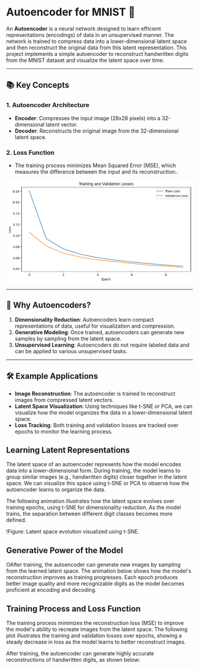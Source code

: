 # Autoencoder for MNIST 🧠
An **Autoencoder** is a neural network designed to learn efficient representations (encodings) of data in an unsupervised manner. The network is trained to compress data into a lower-dimensional latent space and then reconstruct the original data from this latent representation. This project implements a simple autoencoder to reconstruct handwritten digits from the MNIST dataset and visualize the latent space over time.

---
## 📚 Key Concepts
### 1. **Autoencoder Architecture**
- **Encoder**: Compresses the input image (28x28 pixels) into a 32-dimensional latent vector.
- **Decoder**: Reconstructs the original image from the 32-dimensional latent space.
  
### 2. **Loss Function**
- The training process minimizes Mean Squared Error (MSE), which measures the difference between the input and its reconstruction:.

![Loss Plot](autoencoder/plots/losses.png)


---

## 🌟 Why Autoencoders?

1. **Dimensionality Reduction**: Autoencoders learn compact representations of data, useful for visualization and compression.
2. **Generative Modeling**:  Once trained, autoencoders can generate new samples by sampling from the latent space.
3. **Unsupervised Learning**: Autoencoders do not require labeled data and can be applied to various unsupervised tasks.

---

## 🛠 Example Applications

- **Image Reconstruction**: The autoencoder is trained to reconstruct images from compressed latent vectors.
- **Latent Space Visualization**: Using techniques like t-SNE or PCA, we can visualize how the model organizes the data in a lower-dimensional latent space.
- **Loss Tracking**: Both training and validation losses are tracked over epochs to monitor the learning process.

## Learning Latent Representations

The latent space of an autoencoder represents how the model encodes data into a lower-dimensional form. During training, the model learns to group similar images (e.g., handwritten digits) closer together in the latent space. We can visualize this space using t-SNE or PCA to observe how the autoencoder learns to organize the data.

The following animation illustrates how the latent space evolves over training epochs, using t-SNE for dimensionality reduction. As the model trains, the separation between different digit classes becomes more defined.

!Figure: Latent space evolution visualized using t-SNE.

## Generative Power of the Model

OAfter training, the autoencoder can generate new images by sampling from the learned latent space. The animation below shows how the model's reconstruction improves as training progresses. Each epoch produces better image quality and more recognizable digits as the model becomes proficient at encoding and decoding.




## Training Process and Loss Function

The training process minimizes the reconstruction loss (MSE) to improve the model's ability to recreate images from the latent space. The following plot illustrates the training and validation losses over epochs, showing a steady decrease in loss as the model learns to better reconstruct images.




After training, the autoencoder can generate highly accurate reconstructions of handwritten digits, as shown below:







